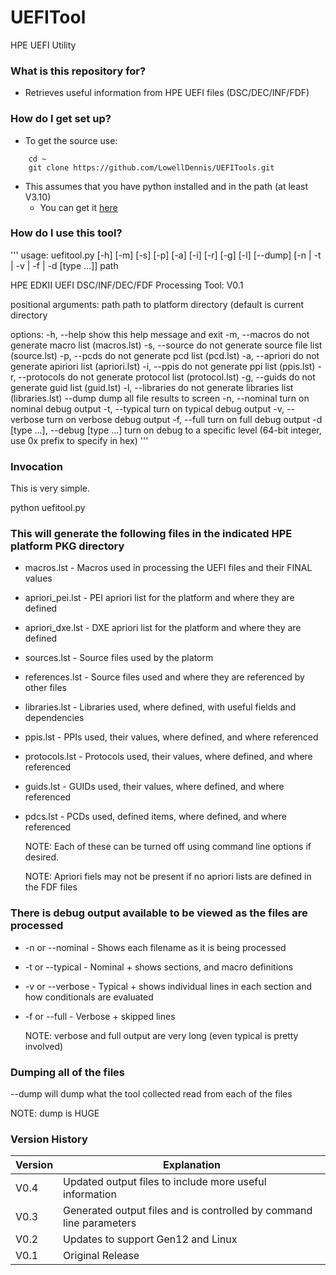 # UEFITool
HPE UEFI Utility

### What is this repository for? ###

* Retrieves useful information from HPE UEFI files (DSC/DEC/INF/FDF)

### How do I get set up? ###

* To get the source use:
```
    cd ~
    git clone https://github.com/LowellDennis/UEFITools.git
```

* This assumes that you have python installed and in the path (at least V3.10)
    * You can get it [here](https://www.python.org/)

### How do I use this tool? ###
'''
usage: uefitool.py [-h] [-m] [-s] [-p] [-a] [-i] [-r] [-g] [-l] [--dump] [-n | -t | -v | -f | -d [type ...]] path

HPE EDKII UEFI DSC/INF/DEC/FDF Processing Tool: V0.1

positional arguments:
  path                  path to platform directory (default is current directory

options:
  -h, --help            show this help message and exit
  -m, --macros          do not generate macro list (macros.lst)
  -s, --source          do not generate source file list (source.lst)
  -p, --pcds            do not generate pcd list (pcd.lst)
  -a, --apriori         do not generate apiriori list (apriori.lst)
  -i, --ppis            do not generate ppi list (ppis.lst)
  -r, --protocols       do not generate protocol list (protocol.lst)
  -g, --guids           do not generate guid list (guid.lst)
  -l, --libraries       do not generate libraries list (libraries.lst)
  --dump                dump all file results to screen
  -n, --nominal         turn on nominal debug output
  -t, --typical         turn on typical debug output
  -v, --verbose         turn on verbose debug output
  -f, --full            turn on full debug output
  -d [type ...], --debug [type ...]
                        turn on debug to a specific level (64-bit integer, use 0x prefix to specify in hex)
'''
### Invocation ###
This is very simple.

python uefitool.py <path-to-HPE-platform-PKG-driectory>

### This will generate the following files in the indicated HPE platform PKG directory ###
* macros.lst      - Macros used in processing the UEFI files and their FINAL values
* apriori_pei.lst - PEI apriori list for the platform and where they are defined
* apriori_dxe.lst - DXE apriori list for the platform and where they are defined
* sources.lst     - Source files used by the platorm
* references.lst  - Source files used and where they are referenced by other files
* libraries.lst   - Libraries used, where defined, with useful fields and dependencies
* ppis.lst        - PPIs      used, their values,  where defined, and where referenced
* protocols.lst   - Protocols used, their values,  where defined, and where referenced
* guids.lst       - GUIDs     used, their values,  where defined, and where referenced
* pdcs.lst        - PCDs      used, defined items, where defined, and where referenced

  NOTE: Each of these can be turned off using command line options if desired.

  NOTE: Apriori fiels may not be present if no apriori lists are defined in the FDF files

### There is debug output available to be viewed as the files are processed ###
* -n or --nominal - Shows each filename as it is being processed
* -t or --typical - Nominal + shows sections, and macro definitions
* -v or --verbose - Typical + shows individual lines in each section and how conditionals are evaluated
* -f or --full    - Verbose + skipped lines

  NOTE: verbose and full output are very long (even typical is pretty involved)

### Dumping all of the files ###
--dump will dump what the tool collected read from each of the files

  NOTE: dump is HUGE

### Version History ###
| Version | Explanation                                                                            |
|---------|----------------------------------------------------------------------------------------|
| V0.4    | Updated output files to include more useful information                                |
| V0.3	  | Generated output files and is controlled by command line parameters                    |
| V0.2	  | Updates to support Gen12 and Linux                                                     |
| V0.1	  | Original Release                                                                       |

